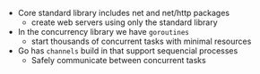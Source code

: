 - Core standard library includes net and net/http packages 
	- create web servers using only the standard library
- In the concurrency library we have `goroutines`
	- start thousands of concurrent tasks with minimal resources
- Go has `channels` build  in that support sequencial processes
	- Safely communicate between concurrent tasks
